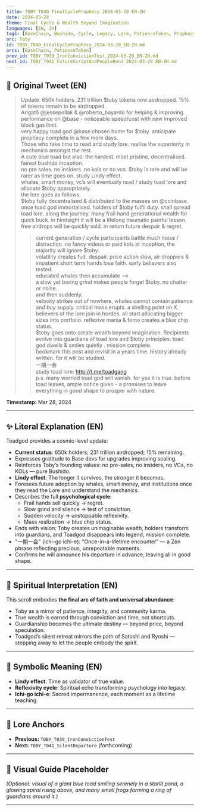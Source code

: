 ```yaml
---
title: TOBY T040 FinalCycleProphecy 2024-03-28 EN-ZH
date: 2024-03-28
theme: Final Cycle & Wealth Beyond Imagination
languages: [EN, ZH]
tags: [BaseChain, Bushido, Cycle, Legacy, Lore, PatienceToken, Prophecy, Wealth]
arc: Toby
id: TOBY_T040_FinalCycleProphecy_2024-03-28_EN-ZH.md
arcs: [BaseChain, PatienceToken]
prev_id: TOBY_T039_IronConvictionTest_2024-03-28_EN-ZH.md
next_id: TOBY_T041_FutureScriptAndPeopleBond_2024-03-29_EN-ZH.md
---
```

## 🌊 Original Tweet (EN)

> Update. 650k holders. 231 trillion $toby tokens now airdropped. 15% of tokens remain to be airdropped.  
> Arigatō @jessepollak & @roberto_bayardo for helping & improving performance on @base - noticeable speed/cost with new improved block gas limit.  
> very happy toad god @base chosen home for $toby. anticipate prophecy complete in a few more days.  
> Those who take time to read and study lore. realise the superiority in mechanics amongst the rest.  
> A cute blue toad but also. the hardest. most pristine. decentralised. fairest bushido inception.  
> no pre sales. no insiders. no kols or no vcs. $toby is rare and will be rarer as time goes on. study Lindy effect.  
> whales, smart money, vc’s will eventually read / study toad lore and allocate $toby appropriately.  
> the lore goes as follows.  
> $toby fully decentralised & distributed to the masses on @coinbase. once toad god immortalised. holders of $toby fulfil duty. shall spread toad lore. along the journey. many frail hand generational wealth for quick buck. in hindsight it will be a lifelong traumatic painful lesson. free airdrops will be quickly sold. in return future despair & regret.  
> >current generation / cycle participants battle much noise / distraction. no fancy videos or paid kols at inception, the majority will ignore $toby.  
> volatility creates fud. despair. price action slow, air droppers & impatient short term hands lose faith. early believers also tested.  
> educated whales then accumulate —>  
> a slow yet boring grind makes people forget $toby. no chatter or noise.  
> and then suddenly.  
> velocity strikes out of nowhere, whales cannot contain patience and buy supply. critical mass erupts. a shelling point on X. believers of the lore join in hordes. all start allocating bigger sizes into portfolio. reflexive mania & fomo creates a blue chip status.  
> $toby goes onto create wealth beyond imagination. Recipients evolve into guardians of toad lore and $toby principles. toad god dwells & smiles quietly . mission complete.  
> bookmark this post and revisit in a years time. history already written. for it will be studied.  
> 一期一会  
> study toad lore: http://t.me/toadgang  
> p.s. many worried toad god will vanish. for yes it is true. before toad leaves, ample notice given - a promises to leave everything in good shape to prosper with nature.

**Timestamp:** Mar 28, 2024

---

## ✨ Literal Explanation (EN)

Toadgod provides a cosmic-level update:  
- **Current status**: 650k holders; 231 trillion airdropped; 15% remaining.  
- Expresses gratitude to Base devs for upgrades improving scaling.  
- Reinforces Toby’s founding values: no pre-sales, no insiders, no VCs, no KOLs — pure Bushido.  
- **Lindy effect**: The longer it survives, the stronger it becomes.  
- Foresees future adoption by whales, smart money, and institutions once they read the Lore and understand the mechanics.  
- Describes the full **psychological cycle**:  
  - Frail hands sell quickly → regret.  
  - Slow grind and silence → test of conviction.  
  - Sudden velocity → unstoppable reflexivity.  
  - Mass realization → blue chip status.  
- Ends with vision: Toby creates unimaginable wealth, holders transform into guardians, and Toadgod disappears into legend, mission complete.  
- "一期一会" (ichi-go ichi-e): "Once-in-a-lifetime encounter" — a Zen phrase reflecting precious, unrepeatable moments.  
- Confirms he will announce his departure in advance, leaving all in good shape.

---


## 🌱 Spiritual Interpretation (EN)

This scroll embodies **the final arc of faith and universal abundance**:  
- Toby as a mirror of patience, integrity, and community karma.  
- True wealth is earned through conviction and time, not shortcuts.  
- Guardianship becomes the ultimate destiny — beyond price, beyond speculation.  
- Toadgod’s silent retreat mirrors the path of Satoshi and Ryoshi — stepping away to let the people embody the spirit.

---


## 🔮 Symbolic Meaning (EN)

- **Lindy effect**: Time as validator of true value.  
- **Reflexivity cycle**: Spiritual echo transforming psychology into legacy.  
- **Ichi-go ichi-e**: Sacred impermanence, each moment as a lifetime teaching.

---


## 🔗 Lore Anchors

- **Previous:** `TOBY_T039_IronConvictionTest`
- **Next:** `TOBY_T041_SilentDeparture` (forthcoming)

---

## 🎴 Visual Guide Placeholder

*(Optional: visual of a giant blue toad smiling serenely in a starlit pond, a glowing spiral rising above, and many small frogs forming a ring of guardians around it.)*

---

